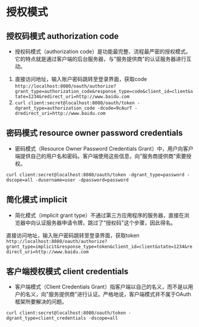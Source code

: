 # 授权模式

## 授权码模式 authorization code
- 授权码模式（authorization code）是功能最完整、流程最严密的授权模式。它的特点就是通过客户端的后台服务器，与"服务提供商"的认证服务器进行互动。

1. 直接访问地址，输入账户密码跳转至登录界面，获取code `http://localhost:8080/oauth/authorize?grant_type=authorization_code&response_type=code&client_id=client&state=1234&redirect_uri=http://www.baidu.com`
2. `curl client:secret@localhost:8080/oauth/token -dgrant_type=authorization_code -dcode=9cAurT -dredirect_uri=http://www.baidu.com`

## 密码模式 resource owner password credentials
- 密码模式（Resource Owner Password Credentials Grant）中，用户向客户端提供自己的用户名和密码。客户端使用这些信息，向"服务商提供商"索要授权。

`curl client:secret@localhost:8080/oauth/token -dgrant_type=password -dscope=all -dusername=user -dpassword=password`

## 简化模式 implicit
- 简化模式（implicit grant type）不通过第三方应用程序的服务器，直接在浏览器中向认证服务器申请令牌，跳过了"授权码"这个步骤，因此得名。

直接访问地址，输入账户密码跳转至登录界面，获取token `http://localhost:8080/oauth/authorize?grant_type=implicit&response_type=token&client_id=client&state=1234&redirect_uri=http://www.baidu.com`

## 客户端授权模式 client credentials
- 客户端模式（Client Credentials Grant）指客户端以自己的名义，而不是以用户的名义，向"服务提供商"进行认证。严格地说，客户端模式并不属于OAuth框架所要解决的问题。

`curl client:secret@localhost:8080/oauth/token -dgrant_type=client_credentials -dscope=all`
